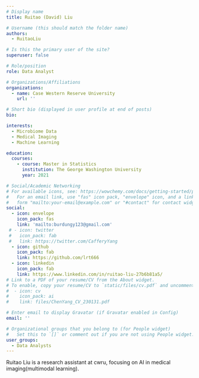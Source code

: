 ```yaml
---
# Display name
title: Ruitao (David) Liu

# Username (this should match the folder name)
authors:
  - RuitaoLiu

# Is this the primary user of the site?
superuser: false

# Role/position
role: Data Analyst

# Organizations/Affiliations
organizations:
  - name: Case Western Reserve University
    url: ''

# Short bio (displayed in user profile at end of posts)
bio: 

interests:
  - Microbiome Data
  - Medical Imaging
  - Machine Learning

education:
  courses:
    - course: Master in Statistics
      institution: The George Washington University
      year: 2021

# Social/Academic Networking
# For available icons, see: https://wowchemy.com/docs/getting-started/page-builder/#icons
#   For an email link, use "fas" icon pack, "envelope" icon, and a link in the
#   form "mailto:your-email@example.com" or "#contact" for contact widget.
social:
  - icon: envelope
    icon_pack: fas
    link: 'mailto:burdungy123@gmail.com'
 # - icon: twitter
 #   icon_pack: fab
 #   link: https://twitter.com/CafferyYang
  - icon: github
    icon_pack: fab
    link: https://github.com/lrt666
  - icon: linkedin
    icon_pack: fab
    link: https://www.linkedin.com/in/ruitao-liu-27b6b81a5/
# Link to a PDF of your resume/CV from the About widget.
# To enable, copy your resume/CV to `static/files/cv.pdf` and uncomment the lines below.
#  - icon: cv
#    icon_pack: ai
#    link: files/ChenYang_CV_230131.pdf

# Enter email to display Gravatar (if Gravatar enabled in Config)
email: ''

# Organizational groups that you belong to (for People widget)
#   Set this to `[]` or comment out if you are not using People widget.
user_groups:
  - Data Analysts
---
```


Ruitao Liu is a research assistant at cwru, focusing on AI in medical imaging(multimodal learning).
